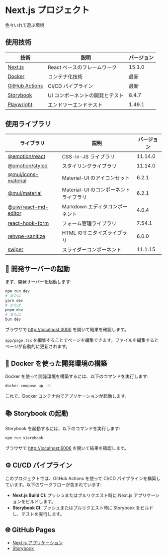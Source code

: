 # Next.js プロジェクト

色々いれて遊ぶ環境

## 使用技術

| 技術                                                  | 説明                            | バージョン |
| ----------------------------------------------------- | ------------------------------- | ---------- |
| [Next.js](https://nextjs.org)                         | React ベースのフレームワーク    | 15.1.0     |
| [Docker](https://www.docker.com)                      | コンテナ化技術                  | 最新       |
| [GitHub Actions](https://github.com/features/actions) | CI/CD パイプライン              | 最新       |
| [Storybook](https://storybook.js.org)                 | UI コンポーネントの開発とテスト | 8.4.7      |
| [Playwright](https://playwright.dev)                  | エンドツーエンドテスト          | 1.49.1     |

## 使用ライブラリ

| ライブラリ                                                        | 説明                                   | バージョン |
| ----------------------------------------------------------------- | -------------------------------------- | ---------- |
| [@emotion/react](https://emotion.sh/docs/introduction)            | CSS-in-JS ライブラリ                   | 11.14.0    |
| [@emotion/styled](https://emotion.sh/docs/styled)                 | スタイリングライブラリ                 | 11.14.0    |
| [@mui/icons-material](https://mui.com/components/material-icons/) | Material-UI のアイコンセット           | 6.2.1      |
| [@mui/material](https://mui.com/)                                 | Material-UI のコンポーネントライブラリ | 6.2.1      |
| [@uiw/react-md-editor](https://uiwjs.github.io/react-md-editor/)  | Markdown エディタコンポーネント        | 4.0.4      |
| [react-hook-form](https://react-hook-form.com)                    | フォーム管理ライブラリ                 | 7.54.1     |
| [rehype-sanitize](https://github.com/rehypejs/rehype-sanitize)    | HTML のサニタイズライブラリ            | 6.0.0      |
| [swiper](https://swiperjs.com)                                    | スライダーコンポーネント               | 11.1.15    |

## 🚀 開発サーバーの起動

まず、開発サーバーを起動します:

```bash
npm run dev
# または
yarn dev
# または
pnpm dev
# または
bun dev
```

ブラウザで [http://localhost:3000](http://localhost:3000) を開いて結果を確認します。

`app/page.tsx` を編集することでページを編集できます。ファイルを編集するとページが自動的に更新されます。

## 🐳 Docker を使った開発環境の構築

Docker を使って開発環境を構築するには、以下のコマンドを実行します:

```bash
docker compose up -d
```

これで、Docker コンテナ内でアプリケーションが起動します。

## 📚 Storybook の起動

Storybook を起動するには、以下のコマンドを実行します:

```bash
npm run storybook
```

ブラウザで [http://localhost:6006](http://localhost:6006) を開いて結果を確認します。

## ⚙️ CI/CD パイプライン

このプロジェクトでは、GitHub Actions を使って CI/CD パイプラインを構築しています。以下のワークフローが含まれています:

- **Next.js Build CI**: プッシュまたはプルリクエスト時に Next.js アプリケーションをビルドします。
- **Storybook CI**: プッシュまたはプルリクエスト時に Storybook をビルドし、テストを実行します。

## 🌐 GitHub Pages

- [Next.js アプリケーション](https://shimisyou.github.io/next-app/next/)
- [Storybook](https://shimisyou.github.io/next-app/storybook/)

